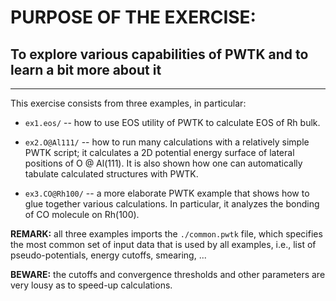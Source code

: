 # PURPOSE OF THE EXERCISE:
## To explore various capabilities of PWTK and to learn a bit more about it
---------------------------------------------------------------------------

This exercise consists from three examples, in particular:

* `ex1.eos/` -- how to use EOS utility of PWTK to calculate EOS of Rh bulk.

* `ex2.O@Al111/` -- how to run many calculations with a relatively
                    simple PWTK script; it calculates a 2D potential
                    energy surface of lateral positions of O @ Al(111).
                    It is also shown how one can automatically
                    tabulate calculated structures with PWTK.
                    
* `ex3.CO@Rh100/` -- a more elaborate PWTK example that shows how to
                     glue together various calculations. In particular,
                     it analyzes the bonding of CO molecule on Rh(100).


**REMARK:** all three examples imports the `./common.pwtk` file, which
specifies the most common set of input data that is used by all
examples, i.e., list of pseudo-potentials, energy cutoffs,
smearing, ...


**BEWARE:** the cutoffs and convergence thresholds and other parameters are
very lousy as to speed-up calculations.
